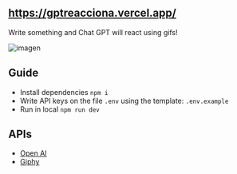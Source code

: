 ## https://gptreacciona.vercel.app/
Write something and Chat GPT will react using gifs!

![imagen](https://user-images.githubusercontent.com/78570710/217940521-addca17d-cf1c-4f25-9c56-423f9d5c8166.png)

## Guide
- Install dependencies `npm i`
- Write API keys on the file `.env` using the template: `.env.example`
- Run in local `npm run dev`

## APIs
- [Open AI](https://openai.com/api/)
- [Giphy](https://developers.giphy.com/)
